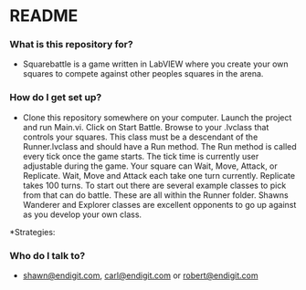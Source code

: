 # README #

### What is this repository for? ###

* Squarebattle is a game written in LabVIEW where you create your own squares to compete against other peoples squares in the arena.

### How do I get set up? ###

* Clone this repository somewhere on your computer. Launch the project and run Main.vi. Click on Start Battle. Browse to your .lvclass that controls your squares. This class must be a descendant of the Runner.lvclass and should have a Run method. The Run method is called every tick once the game starts. The tick time is currently user adjustable during the game. Your square can Wait, Move, Attack, or Replicate. Wait, Move and Attack each take one turn currently. Replicate takes 100 turns. To start out there are several example classes to pick from that can do battle. These are all within the Runner folder. Shawns Wanderer and Explorer classes are excellent opponents to go up against as you develop your own class. 

*Strategies:


### Who do I talk to? ###

* shawn@endigit.com, carl@endigit.com or robert@endigit.com